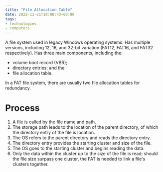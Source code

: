 ```yaml
---
title: "File Allocation Table"
date: 2022-11-21T10:08:43+08:00
tags:
- technologies
- computers
---
```


A file system used in legacy Windows operating systems. Has multiple versions, including 12, 16, and 32-bit variation (FAT12, FAT16, and FAT32 respectively). Has three main components, including the:
- volume boot record (VBR);
- directory entries; and the
- file allocation table.

In a FAT file system, there are usually two file allocation tables for redundancy.

# Process

1. A file is called by the file name and path.
2. The storage path leads to the location of the parent directory, of which the directory entry of the file is location.
3. The OS refers to the parent directory and reads the directory entry.
4. The directory entry provides the starting cluster and size of the file.
5. The OS goes to the starting cluster and begins reading the data.
6. Only the data within the cluster up to the size of the file is read; should the file size surpass one cluster, the FAT is needed to link a file's clusters together.
